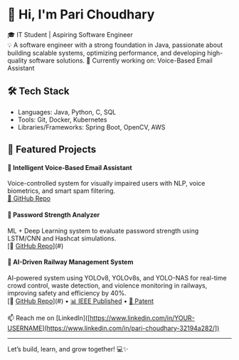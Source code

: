 # 👋 Hi, I'm Pari Choudhary

🎓 IT Student | Aspiring Software Engineer  
💡 A software engineer with a strong foundation in Java, passionate about building scalable systems, optimizing performance, and developing high-quality software solutions.
🚀 Currently working on: Voice-Based Email Assistant 

## 🛠️ Tech Stack
- Languages: Java, Python, C, SQL
- Tools: Git, Docker, Kubernetes
- Libraries/Frameworks: Spring Boot, OpenCV, AWS

## 📌 Featured Projects
#### 🧠 **Intelligent Voice-Based Email Assistant**  
Voice-controlled system for visually impaired users with NLP, voice biometrics, and smart spam filtering.  
[🔗 GitHub Repo](#) 

#### 🔐 **Password Strength Analyzer**  
ML + Deep Learning system to evaluate password strength using LSTM/CNN and Hashcat simulations.  
[🔗 [GitHub Repo](https://github.com/parichoudhary645/Password-Strength-Analyzer)](#)


#### 🚆 **AI-Driven Railway Management System**  
AI-powered system using YOLOv8, YOLOv8s, and YOLO-NAS for real-time crowd control, waste detection, and violence monitoring in railways, improving safety and efficiency by 40%.  
[🔗 [GitHub Repo](https://github.com/parichoudhary645/Railway-Operations-with-AI)](#) • [📊 IEEE Published](#) • [📄 Patent](AppNo=202421087239)


📫 Reach me on [LinkedIn]([https://www.linkedin.com/in/YOUR-USERNAME](https://www.linkedin.com/in/pari-choudhary-32194a282/])

---

Let’s build, learn, and grow together! 💻✨
